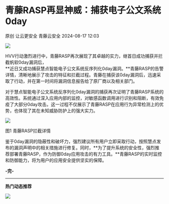 #  青藤RASP再显神威：捕获电子公文系统0day   
原创 让云更安全  青藤云安全   2024-08-17 12:03  
  
![](https://mmbiz.qpic.cn/mmbiz_gif/7EpcyTBK4P1YtXmYmz1F6QCjTYX3BPvLfx6IuQaiaLTgrng0CnSfibibMUFwsRw99VBjwF2OTN1WoUv8rYiba6AuqQ/640?wx_fmt=gif "")  
  
HVV行动激烈进行中，青藤RASP再次展现了其卓越的实力，继首日成功捕获并拦截帆软0day漏洞后，  
**近日又成功捕获慧点智能电子公文系统反序列化0day漏洞。**青藤RASP的告警详情，清晰地展示了攻击的特征和拦截过程。青藤在捕获该0day漏洞后，迅速采取了行动，并在第一时间将漏洞信息报告给了原厂商以及相关部门。  
  
  
对于慧点智能电子公文系统反序列化0day漏洞的捕获再次证明了青藤RASP系统的高效性。系统通过深入应用内部的监控，对敏感函数调用进行识别和阻断，有效免疫了大部分0day攻击。这一过程不仅展示了青藤RASP在应用行为异常检测上的优势，也体现了其在未知威胁防护上的强大实力。  
  
![](https://mmbiz.qpic.cn/sz_mmbiz_png/7EpcyTBK4P0pLeHTvyILkjk28lWOdKbKzpxUaNm26twvAeyLfgyqEYezcA3lEvRRhBp2etPsOTVqTicVECL9bpg/640?wx_fmt=png&from=appmsg "")  
  
图1 青藤RASP拦截详情  
  
  
鉴于0day漏洞的隐蔽性和破坏力，强烈建议所有用户立即采取行动，按照慧点发布的漏洞声明中的相关措施进行修复。同时，**为了提升系统的安全性，强烈推荐部署青藤RASP，作为防御0day应用攻击的有力工具。**青藤RASP的实时监控和防御能力，将为用户的应用安全提供坚实的保障。  
  
  
**-****完****-**  
****  
  
**热门动态推荐**  
  
  
  
  
  
[](http://mp.weixin.qq.com/s?__biz=MzAwNDE4Mzc1NA==&mid=2650849183&idx=1&sn=6511ada1f1b4e9b31f9cb304ceb5ff97&chksm=80dbdc3ab7ac552c8c1f594a88e888aebc203439df0f90487599afeba5181c84ca093295d713&scene=21#wechat_redirect)  
  
[](http://mp.weixin.qq.com/s?__biz=MzAwNDE4Mzc1NA==&mid=2650849154&idx=1&sn=75e01cdc152a569f859a339e90c1d4a4&chksm=80dbdc27b7ac55315da2c239bf60a3718d99643e73423df700bceabf7ca21de3efa56fc34c5d&scene=21#wechat_redirect)  
  
[](http://mp.weixin.qq.com/s?__biz=MzAwNDE4Mzc1NA==&mid=2650849054&idx=1&sn=1d88c0c0123dfa990133c18b1d0f6c69&chksm=80dbdcbbb7ac55ad8c2c253ef1dc64e6768f1cd415ea700cfad9740f7159b240acbebc690583&scene=21#wechat_redirect)  
  
![](https://mmbiz.qpic.cn/mmbiz_png/7EpcyTBK4P2a96mDib8UNh5iatSRpDyzpnRAmTSIwYf0UpEQ7ict24MBsOoCwstVYAMTsTnibPWciagggdql3Y0BHzw/640?wx_fmt=png&tp=wxpic&wxfrom=5&wx_lazy=1&wx_co=1 "")  
  
  

